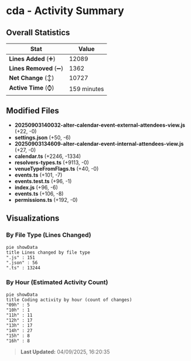 # cda - Activity Summary 

## Overall Statistics

| Stat                   | Value                                                             |
| ---------------------- | ----------------------------------------------------------------- |
| **Lines Added** (➕)   | 12089                                          |
| **Lines Removed** (➖) | 1362                                        |
| **Net Change** (↕)    | 10727                |
| **Active Time** (⌚)   | 159 minutes |


## Modified Files
- **20250903140032-alter-calendar-event-external-attendees-view.js** (+22, -0)
- **settings.json** (+50, -6)
- **20250903134609-alter-calendar-event-internal-attendees-view.js** (+27, -0)
- **calendar.ts** (+2246, -1334)
- **resolvers-types.ts** (+9113, -0)
- **venueTypeFromFlags.ts** (+40, -0)
- **events.ts** (+101, -7)
- **events.test.ts** (+96, -1)
- **index.js** (+96, -6)
- **events.ts** (+106, -8)
- **permissions.ts** (+192, -0)

## Visualizations

### By File Type (Lines Changed)

```mermaid
pie showData
title Lines changed by file type
".js" : 151
".json" : 56
".ts" : 13244
```

### By Hour (Estimated Activity Count)

```mermaid
pie showData
title Coding activity by hour (count of changes)
"09h" : 5
"10h" : 1
"11h" : 11
"12h" : 17
"13h" : 17
"14h" : 27
"15h" : 8
"16h" : 8
```


> **Last Updated:** 04/09/2025, 16:20:35
